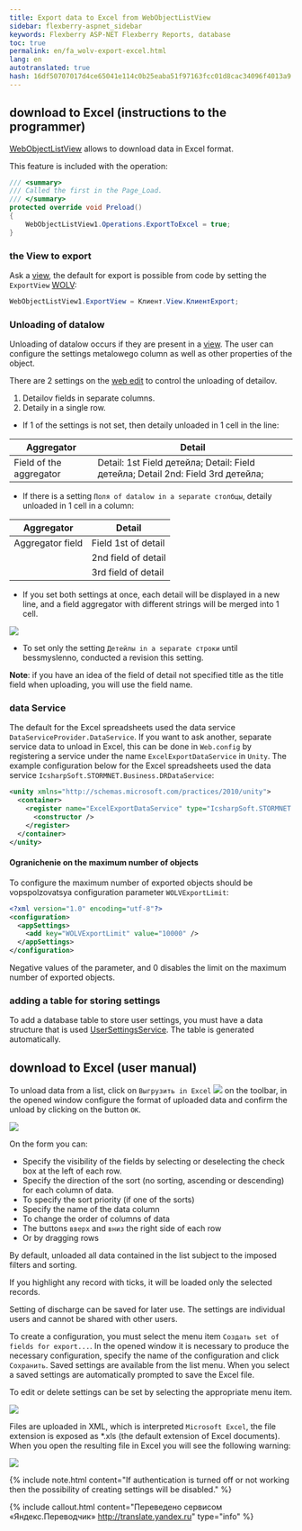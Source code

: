 ```yaml
--- 
title: Export data to Excel from WebObjectListView 
sidebar: flexberry-aspnet_sidebar 
keywords: Flexberry ASP-NET Flexberry Reports, database 
toc: true 
permalink: en/fa_wolv-export-excel.html 
lang: en 
autotranslated: true 
hash: 16df50707017d4ce65041e114c0b25eaba51f97163fcc01d8cac34096f4013a9 
--- 
```


## download to Excel (instructions to the programmer) 

[WebObjectListView](fa_web-object-list-view.html) allows to download data in Excel format. 

This feature is included with the operation: 

```csharp
/// <summary> 
/// Called the first in the Page_Load. 
/// </summary> 
protected override void Preload()
{
    WebObjectListView1.Operations.ExportToExcel = true;
}
``` 

### the View to export 

Ask a [view](fd_view-definition.html), the default for export is possible from code by setting the `ExportView` [WOLV](fa_web-object-list-view.html): 

```csharp
WebObjectListView1.ExportView = Клиент.View.КлиентExport;
``` 

### Unloading of datalow 

Unloading of datalow occurs if they are present in a [view](fd_view-definition.html). The user can configure the settings metalowego column as well as other properties of the object. 

There are 2 settings on the [web edit](fa_editform.html) to control the unloading of detailov. 

1. Detailov fields in separate columns. 
2. Detaily in a single row. 

* If 1 of the settings is not set, then detaily unloaded in 1 cell in the line: 

| Aggregator | Detail| 
|------------|--------| 
| Field of the aggregator | Detail: 1st Field детейла; Detail: Field детейла; Detail 2nd: Field 3rd детейла;| 

* If there is a setting `Поля of datalow in a separate столбцы`, detaily unloaded in 1 cell in a column: 

| Aggregator | Detail| 
|------------|---------| 
| Aggregator field | Field 1st of detail| 
||2nd field of detail| 
||3rd field of detail| 

* If you set both settings at once, each detail will be displayed in a new line, and a field aggregator with different strings will be merged into 1 cell. 

![](/images/pages/products/flexberry-aspnet/controls/wolv/two-options.png) 

* To set only the setting `Детейлы in a separate строки` until bessmyslenno, conducted a revision this setting. 

__Note__: if you have an idea of the field of detail not specified title as the title field when uploading, you will use the field name. 

### data Service 

The default for the Excel spreadsheets used the data service `DataServiceProvider.DataService`. If you want to ask another, separate service data to unload in Excel, this can be done in `Web.config` by registering a service under the name `ExcelExportDataService` in `Unity`. The example configuration below for the Excel spreadsheets used the data service `IcsharpSoft.STORMNET.Business.DRDataService`: 

```xml
<unity xmlns="http://schemas.microsoft.com/practices/2010/unity">
  <container>
    <register name="ExcelExportDataService" type="IcsharpSoft.STORMNET.Business.IDataService, IcsharpSoft.STORMNET.Business" mapTo="IcsharpSoft.STORMNET.Business.DRDataService, IcsharpSoft.STORMNET.Business.DRDataService">
      <constructor />
    </register>
  </container>
</unity>
``` 

#### Ogranichenie on the maximum number of objects 

To configure the maximum number of exported objects should be vopspolzovatsya configuration parameter `WOLVExportLimit`: 

```xml
<?xml version="1.0" encoding="utf-8"?>
<configuration>
  <appSettings>
    <add key="WOLVExportLimit" value="10000" />
  </appSettings>
</configuration>
``` 

Negative values of the parameter, and 0 disables the limit on the maximum number of exported objects. 

### adding a table for storing settings 

To add a database table to store user settings, you must have a data structure that is used [UserSettingsService](fa_user-settings-service.html). The table is generated automatically. 

## download to Excel (user manual) 

To unload data from a list, click on `Выгрузить in Excel` ![](/images/pages/products/flexberry-aspnet/controls/wolv/export-button.png) on the toolbar, in the opened window configure the format of uploaded data and confirm the unload by clicking on the button `OK`. 

![](/images/pages/products/flexberry-aspnet/controls/wolv/export-form.png) 

On the form you can: 

* Specify the visibility of the fields by selecting or deselecting the check box at the left of each row. 
* Specify the direction of the sort (no sorting, ascending or descending) for each column of data. 
* To specify the sort priority (if one of the sorts) 
* Specify the name of the data column 
* To change the order of columns of data 
* The buttons `вверх` and `вниз` the right side of each row 
* Or by dragging rows 

By default, unloaded all data contained in the list subject to the imposed filters and sorting. 

If you highlight any record with ticks, it will be loaded only the selected records. 

Setting of discharge can be saved for later use. The settings are individual users and cannot be shared with other users. 

To create a configuration, you must select the menu item `Создать set of fields for export...`. In the opened window it is necessary to produce the necessary configuration, specify the name of the configuration and click `Сохранить`. Saved settings are available from the list menu. When you select a saved settings are automatically prompted to save the Excel file. 

To edit or delete settings can be set by selecting the appropriate menu item. 

![](/images/pages/products/flexberry-aspnet/controls/wolv/export-menu.png) 

Files are uploaded in XML, which is interpreted `Microsoft Excel`, the file extension is exposed as *.xls (the default extension of Excel documents). When you open 
the resulting file in Excel you will see the following warning: 

![](/images/pages/products/flexberry-aspnet/controls/wolv/export-warning.png) 

{% include note.html content="If authentication is turned off or not working then the possibility of creating settings will be disabled." %} 



{% include callout.html content="Переведено сервисом «Яндекс.Переводчик» <http://translate.yandex.ru>" type="info" %}